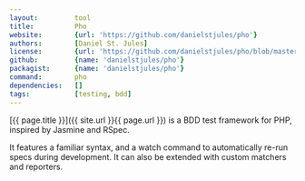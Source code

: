 ```yaml
---
layout:         tool
title:          Pho
website:        {url: 'https://github.com/danielstjules/pho'} 
authors:        [Daniel St. Jules]
license:        {url: 'https://github.com/danielstjules/pho/blob/master/LICENSE', label: 'MIT'} 
github:         {name: 'danielstjules/pho'} 
packagist:      {name: 'danielstjules/pho'}
command:        pho
dependencies:   []
tags:           [testing, bdd]
---
```


[{{ page.title }}]({{ site.url }}{{ page.url }}) is a BDD test framework for PHP, inspired by Jasmine and RSpec.

<!--more-->

It features a familiar syntax, and a watch command to automatically re-run specs during development.
It can also be extended with custom matchers and reporters.

